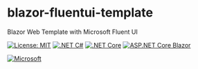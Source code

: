 # blazor-fluentui-template
Blazor Web Template with Microsoft Fluent UI

[![License: MIT](https://img.shields.io/badge/License-MIT-yellow.svg)](https://opensource.org/licenses/MIT)
[![.NET C#](https://img.shields.io/badge/.NET-C%23-blue)](https://docs.microsoft.com/en-us/dotnet/csharp/)
[![.NET Core](https://img.shields.io/badge/.NET-%20Core-green)](https://learn.microsoft.com/en-us/dotnet/core/introduction)
[![ASP.NET Core Blazor](https://img.shields.io/badge/ASP.NET%20Core-Blazor-purple)](https://learn.microsoft.com/en-us/aspnet/core/blazor/)

[![Microsoft](https://img.shields.io/badge/Microsoft-Blazor%20Fluent%20UI-Red)](https://learn.microsoft.com/en-us/fluent-ui/web-components/integrations/blazor)
